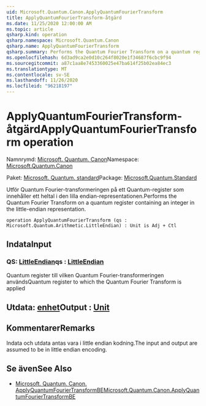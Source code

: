 ```yaml
---
uid: Microsoft.Quantum.Canon.ApplyQuantumFourierTransform
title: ApplyQuantumFourierTransform-åtgärd
ms.date: 11/25/2020 12:00:00 AM
ms.topic: article
qsharp.kind: operation
qsharp.namespace: Microsoft.Quantum.Canon
qsharp.name: ApplyQuantumFourierTransform
qsharp.summary: Performs the Quantum Fourier Transform on a quantum register containing an integer in the little-endian representation.
ms.openlocfilehash: 6d3ad9ca2e0d10c264f8020e1f34687f6cbc9f94
ms.sourcegitcommit: a87c1aa8e7453360025e47ba614f25b02ea84ec3
ms.translationtype: MT
ms.contentlocale: sv-SE
ms.lasthandoff: 11/26/2020
ms.locfileid: "96218197"
---
```

# <a name="applyquantumfouriertransform-operation"></a><span data-ttu-id="66948-102">ApplyQuantumFourierTransform-åtgärd</span><span class="sxs-lookup"><span data-stu-id="66948-102">ApplyQuantumFourierTransform operation</span></span>

<span data-ttu-id="66948-103">Namnrymd: [Microsoft. Quantum. Canon](xref:Microsoft.Quantum.Canon)</span><span class="sxs-lookup"><span data-stu-id="66948-103">Namespace: [Microsoft.Quantum.Canon](xref:Microsoft.Quantum.Canon)</span></span>

<span data-ttu-id="66948-104">Paket: [Microsoft. Quantum. standard](https://nuget.org/packages/Microsoft.Quantum.Standard)</span><span class="sxs-lookup"><span data-stu-id="66948-104">Package: [Microsoft.Quantum.Standard](https://nuget.org/packages/Microsoft.Quantum.Standard)</span></span>


<span data-ttu-id="66948-105">Utför Quantum Fourier-transformeringen på ett Quantum-register som innehåller ett heltal i den lilla endian-representationen.</span><span class="sxs-lookup"><span data-stu-id="66948-105">Performs the Quantum Fourier Transform on a quantum register containing an integer in the little-endian representation.</span></span>

```qsharp
operation ApplyQuantumFourierTransform (qs : Microsoft.Quantum.Arithmetic.LittleEndian) : Unit is Adj + Ctl
```


## <a name="input"></a><span data-ttu-id="66948-106">Indata</span><span class="sxs-lookup"><span data-stu-id="66948-106">Input</span></span>

### <a name="qs--littleendian"></a><span data-ttu-id="66948-107">QS: [LittleEndian](xref:Microsoft.Quantum.Arithmetic.LittleEndian)</span><span class="sxs-lookup"><span data-stu-id="66948-107">qs : [LittleEndian](xref:Microsoft.Quantum.Arithmetic.LittleEndian)</span></span>

<span data-ttu-id="66948-108">Quantum register till vilken Quantum Fourier-transformeringen används</span><span class="sxs-lookup"><span data-stu-id="66948-108">Quantum register to which the Quantum Fourier Transform is applied</span></span>



## <a name="output--unit"></a><span data-ttu-id="66948-109">Utdata: [enhet](xref:microsoft.quantum.lang-ref.unit)</span><span class="sxs-lookup"><span data-stu-id="66948-109">Output : [Unit](xref:microsoft.quantum.lang-ref.unit)</span></span>



## <a name="remarks"></a><span data-ttu-id="66948-110">Kommentarer</span><span class="sxs-lookup"><span data-stu-id="66948-110">Remarks</span></span>

<span data-ttu-id="66948-111">Indata och utdata antas vara i little endian kodning.</span><span class="sxs-lookup"><span data-stu-id="66948-111">The input and output are assumed to be in little endian encoding.</span></span>

## <a name="see-also"></a><span data-ttu-id="66948-112">Se även</span><span class="sxs-lookup"><span data-stu-id="66948-112">See Also</span></span>

- [<span data-ttu-id="66948-113">Microsoft. Quantum. Canon. ApplyQuantumFourierTransformBE</span><span class="sxs-lookup"><span data-stu-id="66948-113">Microsoft.Quantum.Canon.ApplyQuantumFourierTransformBE</span></span>](xref:Microsoft.Quantum.Canon.ApplyQuantumFourierTransformBE)